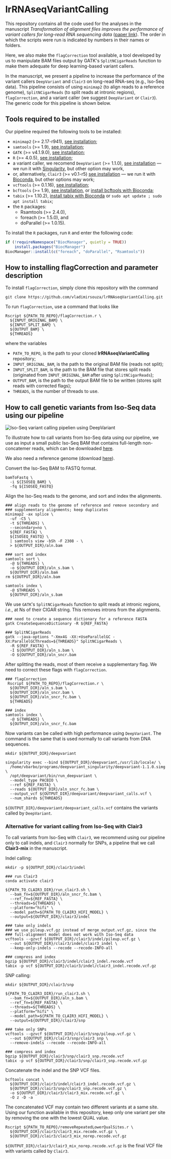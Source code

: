 # lrRNAseqVariantCalling


This repository contains all the code used for the analyses in the manuscript *Transformation of alignment files improves the performance of variant callers for long-read RNA sequencing data* ([paper link](https://genomebiology.biomedcentral.com/articles/10.1186/s13059-023-02923-y)). The order in which the scripts were run is indicated by numbers in their names or folders.

Here, we also make the `flagCorrection` tool available, a tool developed by us to manipulate BAM files output by GATK's `SplitNCigarReads` function to make them adequate for deep learning-based variant callers.

In the manuscript, we present a pipeline to increase the performance of the variant callers `DeepVariant` and `Clair3` on long-read RNA-seq (e.g., Iso-Seq data). This pipeline consists of using `minimap2` (to align reads to a reference genome), `SplitNCigarReads` (to split reads at intronic regions), `flagCorrection`, and a variant caller (we suggest `DeepVariant` or `Clair3`). The generic code for this pipeline is shown below.


## Tools required to be installed

Our pipeline required the following tools to be installed:
* `minimap2` (>= 2.17-r941), [see installation](https://github.com/lh3/minimap2);
* `samtools` (>= 1.9), [see installation](https://github.com/samtools/samtools);
* `GATK` (>= v4.1.9.0), [see installation](https://github.com/broadinstitute/gatk/releases);
* `R` (>= 4.0.5), [see installation](https://www.r-project.org/);
* a variant caller, we recomend `DeepVariant` (>= 1.1.0), [see installation](https://github.com/google/deepvariant/blob/r1.3/docs/deepvariant-quick-start.md) &mdash; we run it with [Singularity](https://github.com/apptainer/singularity/blob/master/INSTALL.md), but other option may work,
* or, alternatively, `Clair3` (>= v0.1-r5) [see installation](https://github.com/HKU-BAL/Clair3) &mdash; we run it with [Bioconda](https://bioconda.github.io/user/install.html), but other options may work;
* `vcftools` (>= 0.1.16), [see installation](https://vcftools.github.io/examples.html);
* `bcftools` (>= 1.9), [see installation](http://samtools.github.io/bcftools/), or [install bcftools with Bioconda](https://anaconda.org/bioconda/bcftools);
* `tabix` (>= 1.10.2), [install tabix with Bioconda](https://anaconda.org/bioconda/tabix) or `sudo apt update ; sudo apt install tabix`;
* the `R` packages:
  * Rsamtools (>= 2.4.0),
  * foreach (>= 1.5.0), and
  * doParallel (>= 1.0.15).

To install the `R` packages, run `R` and enter the following code:

```R
if (!requireNamespace("BiocManager", quietly = TRUE))
    install.packages("BiocManager")
BiocManager::install(c("foreach", "doParallel", "Rsamtools"))
```


## How to installing flagCorrection and parameter description

To install `flagCorrection`, simply clone this repository with the command

```
git clone https://github.com/vladimirsouza/lrRNAseqVariantCalling.git
```

To run `flagCorrection`, use a command that looks like

```
Rscript ${PATH_TO_REPO}/flagCorrection.r \
  ${INPUT_ORIGINAL_BAM} \
  ${INPUT_SPLIT_BAM} \
  ${OUTPUT_BAM} \
  ${THREADS}
```

where the variables
* `PATH_TO_REPO`, is the path to your cloned **lrRNAseqVariantCalling** repository;
* `INPUT_ORIGINAL_BAM`, is the path to the original BAM file (reads not split);
* `INPUT_SPLIT_BAM`, is the path to the BAM file that stores split reads (originated from `INPUT_ORIGINAL_BAM` after using `SplitNCigarReads`);
* `OUTPUT_BAM`, is the path to the output BAM file to be written (stores split reads with corrected flags);
* `THREADS`, is the number of threads to use.


## How to call genetic variants from Iso-Seq data using our pipeline

![Iso-Seq variant calling pipelien using DeepVariant](images/deep_variant_pipeline1.drawio.png)

To illustrate how to call variants from Iso-Seq data using our pipeline, we use as input a small public Iso-Seq BAM that contains full-length non-concatemer reads, which can be downloaded [here](https://downloads.pacbcloud.com/public/dataset/ISMB_workshop/isoseq3/results/alz.flnc.bam).

We also need a reference genome (download [here](https://downloads.pacbcloud.com/public/dataset/ISMB_workshop/hg38.fa)).

Convert the Iso-Seq BAM to FASTQ format.

```
bamToFastq \
  -i ${ISOSEQ_BAM} \
  -fq ${ISOSEQ_FASTQ}
```

Align the Iso-Seq reads to the genome, and sort and index the alignments.

```
### align reads to the genome of reference and remove secondary and
### supplementary alignments; keep duplicates
minimap2 -ax splice \
  -uf -C5 \
  -t ${THREADS} \
  --secondary=no \
  ${REF_FASTA} \
  ${ISOSEQ_FASTQ} \
  | samtools view -bSh -F 2308 - \
  > ${OUTPUT_DIR}/aln.bam

### sort and index
samtools sort \
  -@ ${THREADS} \
  -o ${OUTPUT_DIR}/aln_s.bam \
  ${OUTPUT_DIR}/aln.bam
rm ${OUTPUT_DIR}/aln.bam

samtools index \
  -@ $THREADS \
  ${OUTPUT_DIR}/aln_s.bam
```

We use `GATK`'s `SplitNCigarReads` function to split reads at intronic regions, *i.e.*, at Ns of their CIGAR string. This removes introns from the alignments.

```
### need to create a sequence dictionary for a reference FASTA
gatk CreateSequenceDictionary -R ${REF_FASTA}

### SplitNCigarReads
gatk --java-options "-Xmx4G -XX:+UseParallelGC -XX:ParallelGCThreads=${THREADS}" SplitNCigarReads \
  -R ${REF_FASTA} \
  -I ${OUTPUT_DIR}/aln_s.bam \
  -O ${OUTPUT_DIR}/aln_sncr.bam
```

After splitting the reads, most of them receive a supplementary flag. We need to correct these flags with `flagCorrection`. 

```
### flagCorrection
 Rscript ${PATH_TO_REPO}/flagCorrection.r \
  ${OUTPUT_DIR}/aln_s.bam \
  ${OUTPUT_DIR}/aln_sncr.bam \
  ${OUTPUT_DIR}/aln_sncr_fc.bam \
  ${THREADS}

### index
samtools index \
  -@ ${THREADS} \
  ${OUTPUT_DIR}/aln_sncr_fc.bam
```

Now variants can be called with high performance using `DeepVariant`. The command is the same that is used normally to call variants from DNA sequences.

```
mkdir ${OUTPUT_DIR}/deepvariant

singularity exec --bind ${OUTPUT_DIR}/deepvariant,/usr/lib/locale/ \
  /home/vbarbo/programs/deepvariant_singularity/deepvariant-1.1.0.simg \
  /opt/deepvariant/bin/run_deepvariant \
  --model_type PACBIO \
  --ref ${REF_FASTA} \
  --reads ${OUTPUT_DIR}/aln_sncr_fc.bam \
  --output_vcf ${OUTPUT_DIR}/deepvariant/deepvariant_calls.vcf \
  --num_shards ${THREADS}
```

`${OUTPUT_DIR}/deepvariant/deepvariant_calls.vcf` contains the variants called by `DeepVariant`.


### Alternative for variant calling from Iso-Seq with Clair3

To call variants from Iso-Seq with `Clair3`, we recommend using our pipeline only to call indels, and `Clair3` normally for SNPs, a pipeline that we call **Clair3-mix** in the manuscript. 

Indel calling:

```
mkdir -p ${OUTPUT_DIR}/clair3/indel

### run Clair3
conda activate clair3

${PATH_TO_CLAIR3_DIR}/run_clair3.sh \
  --bam_fn=${OUTPUT_DIR}/aln_sncr_fc.bam \
  --ref_fn=${REF_FASTA} \
  --threads=${THREADS} \
  --platform="hifi" \
  --model_path=${PATH_TO_CLAIR3_HIFI_MODEL} \
  --output=${OUTPUT_DIR}/clair3/indel

### take only indels
### we use pileup.vcf.gz instead of merge_output.vcf.gz, since the 
### full-alignment model does not work with Iso-Seq data
vcftools --gzvcf ${OUTPUT_DIR}/clair3/indel/pileup.vcf.gz \
  --out ${OUTPUT_DIR}/clair3/indel/clair3_indel \
  --keep-only-indels --recode --recode-INFO-all

### compress and index
bgzip ${OUTPUT_DIR}/clair3/indel/clair3_indel.recode.vcf
tabix -p vcf ${OUTPUT_DIR}/clair3/indel/clair3_indel.recode.vcf.gz
```

SNP calling:

```
mkdir ${OUTPUT_DIR}/clair3/snp

${PATH_TO_CLAIR3_DIR}/run_clair3.sh \
  --bam_fn=${OUTPUT_DIR}/aln_s.bam \
  --ref_fn=${REF_FASTA} \
  --threads=${THREADS} \
  --platform="hifi" \
  --model_path=${PATH_TO_CLAIR3_HIFI_MODEL} \
  --output=${OUTPUT_DIR}/clair3/snp

### take only SNPs
vcftools --gzvcf ${OUTPUT_DIR}/clair3/snp/pileup.vcf.gz \
  --out ${OUTPUT_DIR}/clair3/snp/clair3_snp \
  --remove-indels --recode --recode-INFO-all

### compress and index 
bgzip ${OUTPUT_DIR}/clair3/snp/clair3_snp.recode.vcf
tabix -p vcf ${OUTPUT_DIR}/clair3/snp/clair3_snp.recode.vcf.gz
```

Concatenate the indel and the SNP VCF files.

```
bcftools concat \
  ${OUTPUT_DIR}/clair3/indel/clair3_indel.recode.vcf.gz \
  ${OUTPUT_DIR}/clair3/snp/clair3_snp.recode.vcf.gz \
  -o ${OUTPUT_DIR}/clair3/clair3_mix.recode.vcf.gz \
  -O z -D -a
```

The concatenated VCF may contain two different variants at a same site. Using our function available in this repository, keep only one variant per site by removing the one with the lowest QUAL value.

```
Rscript ${PATH_TO_REPO}/removeRepeatedLowerQualSites.r \
  ${OUTPUT_DIR}/clair3/clair3_mix.recode.vcf.gz \
  ${OUTPUT_DIR}/clair3/clair3_mix_norep.recode.vcf.gz
```

`${OUTPUT_DIR}/clair3/clair3_mix_norep.recode.vcf.gz` is the final VCF file with variants called by `Clair3`.
